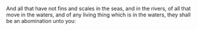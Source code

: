 And all that have not fins and scales in the seas, and in the rivers, of all that move in the waters, and of any living thing which is in the waters, they shall be an abomination unto you:
